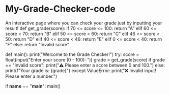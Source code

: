 # My-Grade-Checker-code
An interactive page where you can check your grade just by inputting your result!
def get_grade(score):
    if 70 <= score <= 100:
        return "A"
    elif 60 <= score < 70:
        return "B"
    elif 50 <= score < 60:
        return "C"
    elif 46 <= score < 50:
        return "D"
    elif 40 <= score < 46:
        return "E"
    elif 0 <= score < 40:
        return "F"
    else:
        return "Invalid score"

def main():
    print("Welcome to the Grade Checker!")
    try:
        score = float(input("Enter your score (0 - 100): "))
        grade = get_grade(score)
        if grade == "Invalid score":
            print("⚠️ Please enter a score between 0 and 100.")
        else:
            print(f"Your grade is: {grade}")
    except ValueError:
        print("❌ Invalid input! Please enter a number.")

if __name__ == "__main__":
    main()
